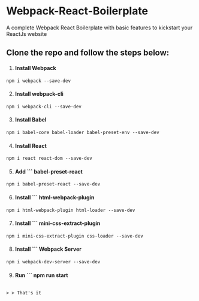 # Webpack-React-Boilerplate
A complete Webpack React Boilerplate with basic features to kickstart your ReactJs website

## Clone the repo and follow the steps below:

1. #### Install Webpack
  ```
  npm i webpack --save-dev
  ```
2. #### Install webpack-cli
  ```
  npm i webpack-cli --save-dev
  ```
3. #### Install Babel
  ```
  npm i babel-core babel-loader babel-preset-env --save-dev
  ```
4. #### Install React
  ```
  npm i react react-dom --save-dev
  ```
5. #### Add ``` babel-preset-react
  ```
  npm i babel-preset-react --save-dev
  ```
6. #### Install ``` html-webpack-plugin
  ```
  npm i html-webpack-plugin html-loader --save-dev
  ```
7. #### Install ``` mini-css-extract-plugin
  ```
  npm i mini-css-extract-plugin css-loader --save-dev
  ```
8. #### Install ``` Webpack Server
  ```
  npm i webpack-dev-server --save-dev
  ```
9. #### Run ``` npm run start
  ``` Visit http://localhost:8080/ 
  
  > > That's it
